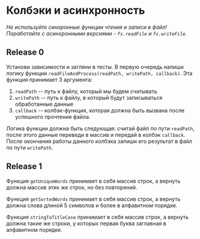 # Колбэки и асинхронность

_Не используйте синхронные функции чтения и записи в файл! Поработайте с асинхронными версиями - `fs.readFile` и `fs.writeFile`._

## Release 0

Установи зависимости и загляни в тесты. В первую очередь напиши логику функции `readFileAndProcess(readPath, writePath, callback)`. Эта функция принимает 3 аргумента:

1. `readPath` -- путь к файлу, который мы будем считывать
2. `writePath` -- путь к файлу, в который будут записываться обработанные данные
3. `callback` -- колбэк-функция, которая должна быть вызвана после успешного прочтения файла.

Логика функции должна быть следующая: считай файл по пути `readPath`, после этого данные переведи в массив и передай в колбэк `callback`. После окончания работы данного колбэка запиши его результат в файл по пути `writePath`.

## Release 1

Функция `getUniqueWords` принимает в себя массив строк, а вернуть должна массив этих же строк, но без повторений.

Функция `getSortedWords` принимает в себя массив строк, а вернуть должна слова длиной 5 символов и более в алфавитном порядке.

Функция `stringToTitleCase` принимает в себя массив строк, а вернуть должна такие же строки, у которых первая буква заглавная в алфавитном порядке.
